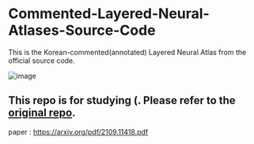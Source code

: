 # Commented-Layered-Neural-Atlases-Source-Code
This is the Korean-commented(annotated) Layered Neural Atlas from the official source code.  

![image](https://user-images.githubusercontent.com/46921525/161885671-01a0eb2e-12ae-4f8e-abb0-8f2f9ada30a8.png)


## This repo is for studying (. Please refer to the [original repo](https://github.com/ykasten/layered-neural-atlases). 

paper : 
https://arxiv.org/pdf/2109.11418.pdf
 
